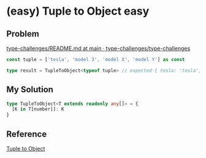 # (easy) Tuple to Object easy

## Problem

[type-challenges/README.md at main · type-challenges/type-challenges](https://github.com/type-challenges/type-challenges/blob/main/questions/00011-easy-tuple-to-object/README.md)

```typescript
const tuple = ['tesla', 'model 3', 'model X', 'model Y'] as const

type result = TupleToObject<typeof tuple> // expected { tesla: 'tesla', 'model 3': 'model 3', 'model X': 'model X', 'model Y': 'model Y'}
```

## My Solution

```typescript
type TupleToObject<T extends readonly any[]> = {
  [K in T[number]]: K
}
```

## Reference

[Tuple to Object](https://ghaiklor.github.io/type-challenges-solutions/en/easy-tuple-to-object.html)

